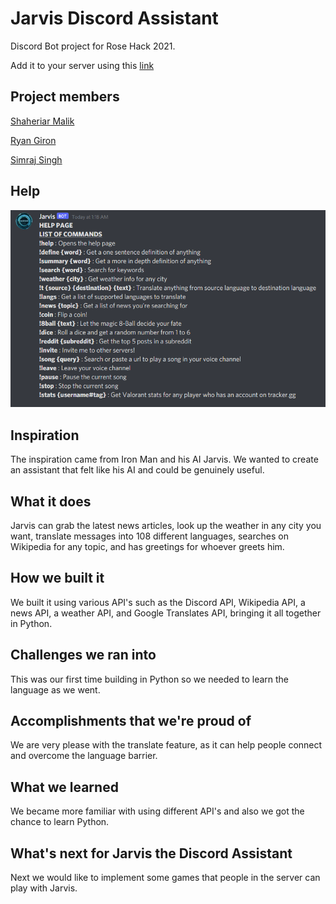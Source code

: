 # Jarvis Discord Assistant
Discord Bot project for Rose Hack 2021.

Add it to your server using this [link](https://discord.com/oauth2/authorize?client_id=800094180041818112&permissions=8&scope=bot)

## Project members

[Shaheriar Malik](https://github.com/shaheriar)

[Ryan Giron](https://github.com/rgiron1)

[Simraj Singh](https://github.com/simrajsingh)

## Help

![help](https://github.com/shaheriar/BotJarvisDiscord/blob/main/help.PNG)

## Inspiration
The inspiration came from Iron Man and his AI Jarvis. We wanted to create an assistant that felt like his AI and could be genuinely useful.

## What it does
Jarvis can grab the latest news articles, look up the weather in any city you want, translate messages into 108 different languages, searches on Wikipedia for any topic, and has greetings for whoever greets him.

## How we built it
We built it using various API's such as the Discord API, Wikipedia API, a news API, a weather API, and Google Translates API, bringing it all together in Python.

## Challenges we ran into
This was our first time building in Python so we needed to learn the language as we went.

## Accomplishments that we're proud of
We are very please with the translate feature, as it can help people connect and overcome the language barrier.

## What we learned
We became more familiar with using different API's and also we got the chance to learn Python.

## What's next for Jarvis the Discord Assistant
Next we would like to implement some games that people in the server can play with Jarvis.
